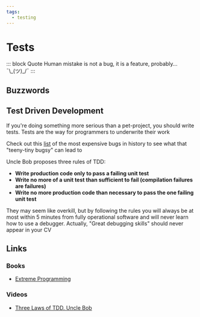 ```yaml
---
tags:
  - testing
---
```


# Tests
::: block Quote
Human mistake is not a bug, it is a feature, probably...  ¯\\\_(ツ)\_/¯
:::

## Buzzwords

<Buzzword text="Unit Testing"/>
<Buzzword text="Integration Testing"/>
<Buzzword text="Testing Pyramid"/>
<Buzzword text="Functional Requirements"/>
<Buzzword text="Non-Functional Requirements"/>
<Buzzword text="TDD"/>

## Test Driven Development

If you're doing something more serious than a pet-project, you should write tests. Tests are the way for programmers to underwrite their work

Check out this [list](https://u-tor.com/topic/the-most-expensive-software-bugs-in-history) of the most expensive bugs in history to see what that "teeny-tiny bugsy" can lead to

Uncle Bob proposes three rules of TDD:

- **Write production code only to pass a failing unit test**
- **Write no more of a unit test than sufficient to fail (compilation failures are failures)**
- **Write no more production code than necessary to pass the one failing unit test**

They may seem like overkill, but by following the rules you will always be at most within 5 minutes from fully operational software and will never learn how to use a debugger. Actually, "Great debugging skills" should never appear in your CV

## Links

### Books

- [Extreme Programming](https://www.goodreads.com/book/show/67833.Extreme_Programming_Explained)

### Videos

- [Three Laws of TDD. Uncle Bob](https://www.youtube.com/watch?v=AoIfc5NwRks)
